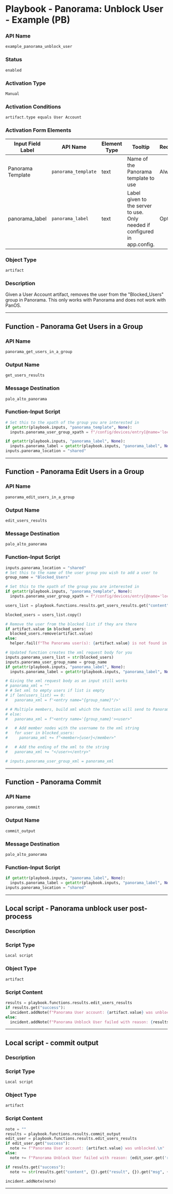 <!--
    DO NOT MANUALLY EDIT THIS FILE
    THIS FILE IS AUTOMATICALLY GENERATED WITH resilient-sdk codegen
    Generated with resilient-sdk v51.0.4.0.1351
-->

# Playbook - Panorama: Unblock User - Example (PB)

### API Name
`example_panorama_unblock_user`

### Status
`enabled`

### Activation Type
`Manual`

### Activation Conditions
`artifact.type equals User Account`

### Activation Form Elements
| Input Field Label | API Name | Element Type | Tooltip | Requirement |
| ----------------- | -------- | ------------ | ------- | ----------- |
| Panorama Template | `panorama_template` | text | Name of the Panorama template to use | Always |
| panorama_label | `panorama_label` | text | Label given to the server to use. Only needed if configured in app.config. | Optional |

### Object Type
`artifact`

### Description
Given a User Account artifact, removes the user from the "Blocked_Users" group in Panorama. This only works with Panorama and does not work with PanOS.


---
## Function - Panorama Get Users in a Group

### API Name
`panorama_get_users_in_a_group`

### Output Name
`get_users_results`

### Message Destination
`palo_alto_panorama`

### Function-Input Script
```python
# Set this to the xpath of the group you are interested in
if getattr(playbook.inputs, "panorama_template", None):
  inputs.panorama_user_group_xpath = f"/config/devices/entry[@name='localhost.localdomain']/template/entry[@name='{playbook.inputs.panorama_template}']/config/shared/local-user-database/user-group/entry[@name='Blocked_Users']"

if getattr(playbook.inputs, "panorama_label", None):
  inputs.panorama_label = getattr(playbook.inputs, "panorama_label", None)
inputs.panorama_location = "shared"
```

---
## Function - Panorama Edit Users in a Group

### API Name
`panorama_edit_users_in_a_group`

### Output Name
`edit_users_results`

### Message Destination
`palo_alto_panorama`

### Function-Input Script
```python
inputs.panorama_location = "shared"
# Set this to the name of the user group you wish to add a user to
group_name = "Blocked_Users"

# Set this to the xpath of the group you are interested in
if getattr(playbook.inputs, "panorama_template", None):
  inputs.panorama_user_group_xpath = f"/config/devices/entry[@name='localhost.localdomain']/template/entry[@name='{playbook.inputs.panorama_template}']/config/shared/local-user-database/user-group/entry[@name='{group_name}']"

users_list = playbook.functions.results.get_users_results.get("content", {}).get("user_list", [])

blocked_users = users_list.copy()

# Remove the user from the blocked list if they are there
if artifact.value in blocked_users:
  blocked_users.remove(artifact.value)
else:
  helper.fail(f"The Panorama user(s): {artifact.value} is not found in the group: {group_name} and can not be removed from it.")

# Updated function creates the xml request body for you
inputs.panorama_users_list = str(blocked_users)
inputs.panorama_user_group_name = group_name
if getattr(playbook.inputs, "panorama_label", None):
  inputs.panorama_label = getattr(playbook.inputs, "panorama_label", None)

# Giving the xml request body as an input still works
# panorama_xml = ""
# # Set xml to empty users if list is empty
# if len(users_list) == 0:
#   panorama_xml = f'<entry name="{group_name}"/>'

# # Multiple members, build xml which the function will send to Panorama
# else:
#   panorama_xml = f"<entry name='{group_name}'><user>"

#   # Add member nodes with the username to the xml string
#   for user in blocked_users:
#     panorama_xml += f"<member>{user}</member>"

#   # Add the ending of the xml to the string
#   panorama_xml += "</user></entry>"

# inputs.panorama_user_group_xml = panorama_xml
```

---
## Function - Panorama Commit

### API Name
`panorama_commit`

### Output Name
`commit_output`

### Message Destination
`palo_alto_panorama`

### Function-Input Script
```python
if getattr(playbook.inputs, "panorama_label", None):
  inputs.panorama_label = getattr(playbook.inputs, "panorama_label", None)
inputs.panorama_location = "shared"
```

---

## Local script - Panorama unblock user post-process

### Description


### Script Type
`Local script`

### Object Type
`artifact`

### Script Content
```python
results = playbook.functions.results.edit_users_results
if results.get("success"):
  incident.addNote(f"Panorama User account: {artifact.value} was unblocked.")
else:
  incident.addNote(f"Panorama Unblock User failed with reason: {results.get('reason')}")
```

---
## Local script - commit output

### Description


### Script Type
`Local script`

### Object Type
`artifact`

### Script Content
```python
note = ""
results = playbook.functions.results.commit_output
edit_user = playbook.functions.results.edit_users_results
if edit_user.get("success"):
  note += f"Panorama User account: {artifact.value} was unblocked.\n"
else:
  note += f"Panorama Unblock User failed with reason: {edit_user.get('reason')}\n"

if results.get("success"):
  note += str(results.get("content", {}).get("result", {}).get("msg", {}).get("line"))

incident.addNote(note)
```

---

